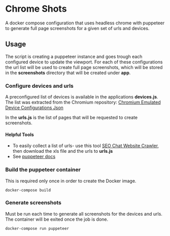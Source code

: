 # Chrome Shots

A docker compose configuration that uses headless chrome with puppeteer to generate full page screenshots for a given set of urls and devices.

## Usage

The script is creating a puppeteer instance and goes trough each configured device to update the viewport. For each of these configurations the url list will be used to create full page screenshots, which will be stored in the **screenshots** directory that will be created under **app**.

### Configure devices and urls

A preconfigured list of devices is available in the applications **devices.js**. The list was extracted from the Chromium repository: [Chromium Emulated Device Configurations Json](https://cs.chromium.org/codesearch/f/chromium/src/third_party/WebKit/Source/devtools/front_end/emulated_devices/module.json)

In the **urls.js** is the list of pages that will be requested to create screenshots.

#### Helpful Tools
- To easily collect a list of urls- use this tool [SEO Chat Website Crawler](http://tools.seochat.com/tools/online-crawl-google-sitemap-generator), then download the xls file and the urls to **urls.js** 
- See [puppeteer docs](https://github.com/GoogleChrome/puppeteer/blob/master/docs/api.md)


### Build the puppeteer container

This is required only once in order to create the Docker image.

    docker-compose build

### Generate screenshots

Must be run each time to generate all screenshots for the devices and urls. The container will be exited once the job is done.

    docker-compose run puppeteer
